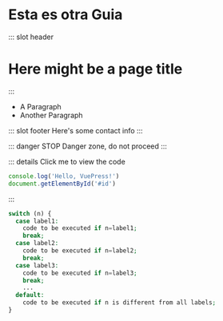 # Esta es otra Guia

::: slot header
# Here might be a page title
:::

- A Paragraph
- Another Paragraph

::: slot footer
Here's some contact info
:::

::: danger STOP
Danger zone, do not proceed
:::

::: details Click me to view the code
```js
console.log('Hello, VuePress!')
document.getElementById('#id')
```
:::

```php
switch (n) {
  case label1:
    code to be executed if n=label1;
    break;
  case label2:
    code to be executed if n=label2;
    break;
  case label3:
    code to be executed if n=label3;
    break;
    ...
  default:
    code to be executed if n is different from all labels;
}
```